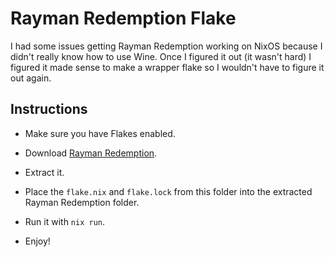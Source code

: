 # Rayman Redemption Flake

I had some issues getting Rayman Redemption working on NixOS because I didn't really know how to use Wine.  Once I figured it out (it wasn't hard) I figured it made sense to make a wrapper flake so I wouldn't have to figure it out again. 

## Instructions

- Make sure you have Flakes enabled. 
 
- Download [Rayman Redemption](https://gamejolt.com/games/raymanredemption/340532). 

- Extract it. 

- Place the `flake.nix` and `flake.lock` from this folder into the extracted Rayman Redemption folder. 

- Run it with `nix run`. 

- Enjoy! 
